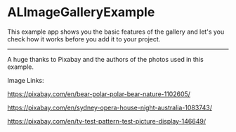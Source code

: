 # ALImageGalleryExample

This example app shows you the basic features of the gallery and let's you check how it works before you add it to your project.
***
A huge thanks to Pixabay and the authors of the photos used in this example.  

Image Links:

https://pixabay.com/en/bear-polar-polar-bear-nature-1102605/

https://pixabay.com/en/sydney-opera-house-night-australia-1083743/

https://pixabay.com/en/tv-test-pattern-test-picture-display-146649/
